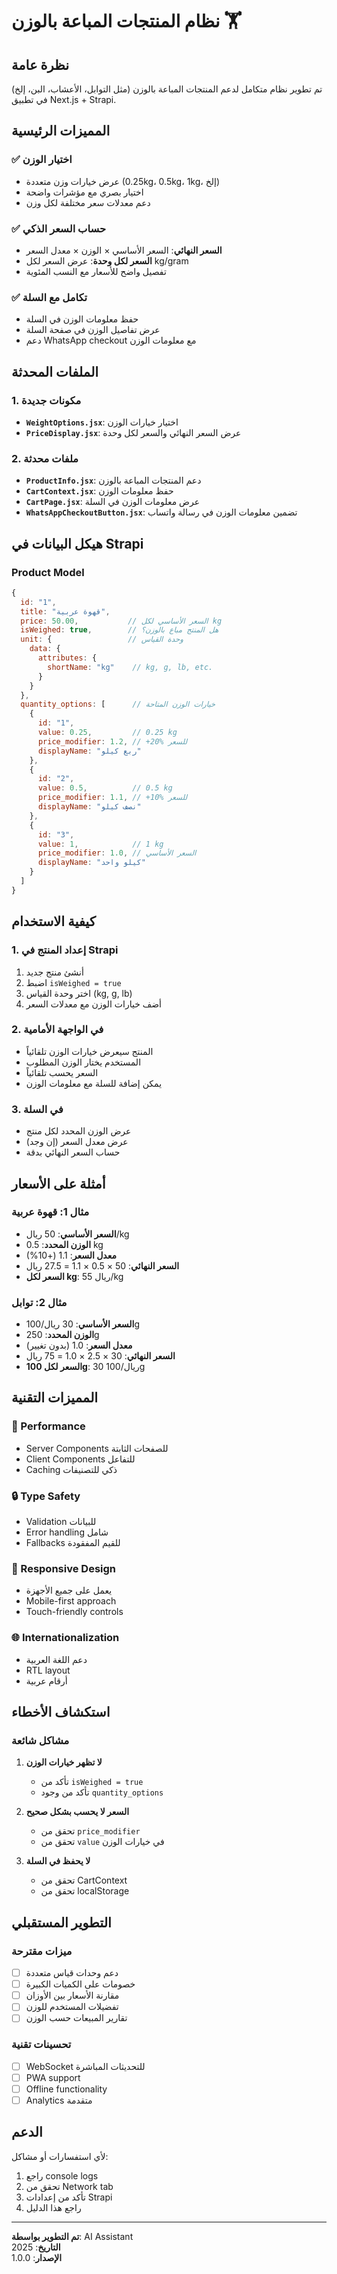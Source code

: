 # نظام المنتجات المباعة بالوزن 🏋️

## نظرة عامة
تم تطوير نظام متكامل لدعم المنتجات المباعة بالوزن (مثل التوابل، الأعشاب، البن، إلخ) في تطبيق Next.js + Strapi.

## المميزات الرئيسية

### ✅ اختيار الوزن
- عرض خيارات وزن متعددة (0.25kg، 0.5kg، 1kg، إلخ)
- اختيار بصري مع مؤشرات واضحة
- دعم معدلات سعر مختلفة لكل وزن

### ✅ حساب السعر الذكي
- **السعر النهائي**: السعر الأساسي × الوزن × معدل السعر
- **السعر لكل وحدة**: عرض السعر لكل kg/gram
- تفصيل واضح للأسعار مع النسب المئوية

### ✅ تكامل مع السلة
- حفظ معلومات الوزن في السلة
- عرض تفاصيل الوزن في صفحة السلة
- دعم WhatsApp checkout مع معلومات الوزن

## الملفات المحدثة

### 1. مكونات جديدة
- **`WeightOptions.jsx`**: اختيار خيارات الوزن
- **`PriceDisplay.jsx`**: عرض السعر النهائي والسعر لكل وحدة

### 2. ملفات محدثة
- **`ProductInfo.jsx`**: دعم المنتجات المباعة بالوزن
- **`CartContext.jsx`**: حفظ معلومات الوزن
- **`CartPage.jsx`**: عرض معلومات الوزن في السلة
- **`WhatsAppCheckoutButton.jsx`**: تضمين معلومات الوزن في رسالة واتساب

## هيكل البيانات في Strapi

### Product Model
```javascript
{
  id: "1",
  title: "قهوة عربية",
  price: 50.00,           // السعر الأساسي لكل kg
  isWeighed: true,        // هل المنتج مباع بالوزن؟
  unit: {                 // وحدة القياس
    data: {
      attributes: {
        shortName: "kg"    // kg, g, lb, etc.
      }
    }
  },
  quantity_options: [      // خيارات الوزن المتاحة
    {
      id: "1",
      value: 0.25,         // 0.25 kg
      price_modifier: 1.2, // +20% للسعر
      displayName: "ربع كيلو"
    },
    {
      id: "2", 
      value: 0.5,          // 0.5 kg
      price_modifier: 1.1, // +10% للسعر
      displayName: "نصف كيلو"
    },
    {
      id: "3",
      value: 1,            // 1 kg
      price_modifier: 1.0, // السعر الأساسي
      displayName: "كيلو واحد"
    }
  ]
}
```

## كيفية الاستخدام

### 1. إعداد المنتج في Strapi
1. أنشئ منتج جديد
2. اضبط `isWeighed = true`
3. اختر وحدة القياس (kg, g, lb)
4. أضف خيارات الوزن مع معدلات السعر

### 2. في الواجهة الأمامية
- المنتج سيعرض خيارات الوزن تلقائياً
- المستخدم يختار الوزن المطلوب
- السعر يحسب تلقائياً
- يمكن إضافة للسلة مع معلومات الوزن

### 3. في السلة
- عرض الوزن المحدد لكل منتج
- عرض معدل السعر (إن وجد)
- حساب السعر النهائي بدقة

## أمثلة على الأسعار

### مثال 1: قهوة عربية
- **السعر الأساسي**: 50 ريال/kg
- **الوزن المحدد**: 0.5 kg
- **معدل السعر**: 1.1 (+10%)
- **السعر النهائي**: 50 × 0.5 × 1.1 = 27.5 ريال
- **السعر لكل kg**: 55 ريال/kg

### مثال 2: توابل
- **السعر الأساسي**: 30 ريال/100g
- **الوزن المحدد**: 250g
- **معدل السعر**: 1.0 (بدون تغيير)
- **السعر النهائي**: 30 × 2.5 × 1.0 = 75 ريال
- **السعر لكل 100g**: 30 ريال/100g

## المميزات التقنية

### 🚀 Performance
- Server Components للصفحات الثابتة
- Client Components للتفاعل
- Caching ذكي للتصنيفات

### 🔒 Type Safety
- Validation للبيانات
- Error handling شامل
- Fallbacks للقيم المفقودة

### 📱 Responsive Design
- يعمل على جميع الأجهزة
- Mobile-first approach
- Touch-friendly controls

### 🌐 Internationalization
- دعم اللغة العربية
- RTL layout
- أرقام عربية

## استكشاف الأخطاء

### مشاكل شائعة
1. **لا تظهر خيارات الوزن**
   - تأكد من `isWeighed = true`
   - تأكد من وجود `quantity_options`

2. **السعر لا يحسب بشكل صحيح**
   - تحقق من `price_modifier`
   - تحقق من `value` في خيارات الوزن

3. **لا يحفظ في السلة**
   - تحقق من CartContext
   - تحقق من localStorage

## التطوير المستقبلي

### ميزات مقترحة
- [ ] دعم وحدات قياس متعددة
- [ ] خصومات على الكميات الكبيرة
- [ ] مقارنة الأسعار بين الأوزان
- [ ] تفضيلات المستخدم للوزن
- [ ] تقارير المبيعات حسب الوزن

### تحسينات تقنية
- [ ] WebSocket للتحديثات المباشرة
- [ ] PWA support
- [ ] Offline functionality
- [ ] Analytics متقدمة

## الدعم

لأي استفسارات أو مشاكل:
1. راجع console logs
2. تحقق من Network tab
3. تأكد من إعدادات Strapi
4. راجع هذا الدليل

---

**تم التطوير بواسطة**: AI Assistant  
**التاريخ**: 2025  
**الإصدار**: 1.0.0
